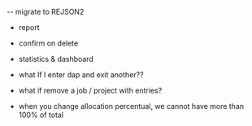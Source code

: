-- migrate to REJSON2

- report
- confirm on delete

- statistics & dashboard

- what If I enter dap and exit another??
- what if remove a job / project with entries?
- when you change allocation percentual, we cannot have more than 100% of total
